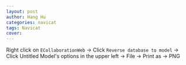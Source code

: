 ```yaml
---
layout: post
author: Hang Hu
categories: navicat
tags: Navicat 
cover: 
---
```


Right click on `ECollaborationWeb` -> Click `Reverse database to model` -> Click Untitled Model's options in the upper left -> File -> Print as -> PNG
